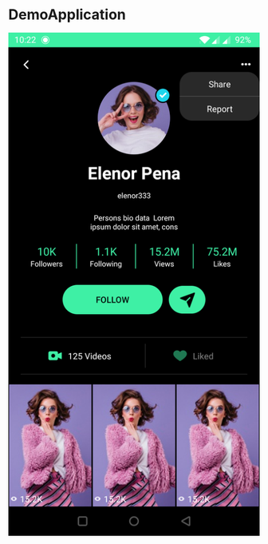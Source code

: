 # DemoApplication
![ScreenShot](https://github.com/HariSankarRavindran/DemoApplication/blob/master/app/demoimage.png)
